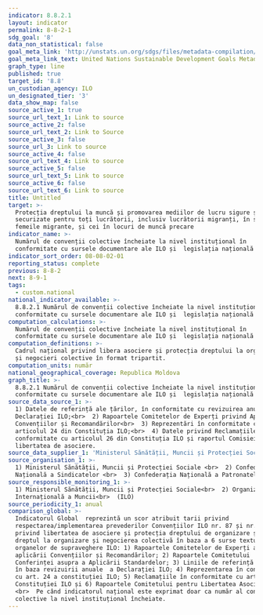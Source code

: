 ```yaml
---
indicator: 8.8.2.1
layout: indicator
permalink: 8-8-2-1
sdg_goal: '8'
data_non_statistical: false
goal_meta_link: 'http://unstats.un.org/sdgs/files/metadata-compilation/Metadata-Goal-8.pdf'
goal_meta_link_text: United Nations Sustainable Development Goals Metadata (pdf 525kB)
graph_type: line
published: true
target_id: '8.8'
un_custodian_agency: ILO
un_designated_tier: '3'
data_show_map: false
source_active_1: true
source_url_text_1: Link to source
source_active_2: false
source_url_text_2: Link to Source
source_active_3: false
source_url_3: Link to source
source_active_4: false
source_url_text_4: Link to source
source_active_5: false
source_url_text_5: Link to source
source_active_6: false
source_url_text_6: Link to source
title: Untitled
target: >-
  Protecția dreptului la muncă și promovarea mediilor de lucru sigure și
  securizate pentru toți lucrătorii, inclusiv lucrătorii migranți, în special
  femeile migrante, și cei în locuri de muncă precare
indicator_name: >-
  Numărul de convenții colective încheiate la nivel instituțional în
  conformitate cu sursele documentare ale ILO și  legislația națională
indicator_sort_order: 08-08-02-01
reporting_status: complete
previous: 8-8-2
next: 8-9-1
tags:
  - custom.national
national_indicator_available: >-
  8.8.2.1 Numărul de convenții colective încheiate la nivel instituțional în
  conformitate cu sursele documentare ale ILO și  legislația națională
computation_calculations: >-
  Numărul de convenții colective încheiate la nivel instituțional în
  conformitate cu sursele documentare ale ILO și  legislația națională
computation_definitions: >-
  Cadrul național privind libera asociere și protecția dreptului la organizare
  și negocieri colective în format tripartit.
computation_units: număr
national_geographical_coverage: Republica Moldova
graph_title: >-
  8.8.2.1 Numărul de convenții colective încheiate la nivel instituțional în
  conformitate cu sursele documentare ale ILO și  legislația națională
source_data_source_1: >-
  1) Datele de referință ale țărilor, în conformitate cu revizuirea anuală a
  Declarației ILO;<br>  2) Rapoartele Comitetelor de Experți privind Aplicarea
  Convențiilor și Recomandărilor<br>  3) Reprezentări în conformitate cu
  articolul 24 din Constituția ILO;<br>  4) Datele privind Reclamațiile în
  conformitate cu articolul 26 din Constituția ILO și raportul Comisiei pentru
  libertatea de asociere.
source_data_supplier_1: 'Ministerul Sănătății, Muncii și Protecției Sociale'
source_organisation_1: >-
  1) Ministerul Sănătății, Muncii și Protecției Sociale <br>  2) Confederația
  Națională a Sindicatelor <br>  3) Confederația Națională a Patronatelor
source_responsible_monitoring_1: >-
  1) Ministerul Sănătății, Muncii și Protecției Sociale<br>  2) Organizația
  Internațională a Muncii<br>  (ILO)
source_periodicity_1: anual
comparison_global: >-
  Indicatorul Global  reprezintă un scor atribuit tarii privind
  respectarea/implementarea prevederilor Convențiilor ILO nr. 87 și nr. 98
  privind libertatea de asociere și protecția dreptului de organizare și privind
  dreptul la organizare și negocierea colectivă în baza a 6 surse textuale ale
  organelor de supraveghere ILO: 1) Rapoartele Comitetelor de Experți asupra
  aplicării Convențiilor și Recomandărilor; 2) Rapoartele Comitetului
  Conferinței asupra a Aplicării Standardelor; 3) Liniile de referință ale țării
  în baza revizuirii anuale  a Declarației ILO; 4) Reprezentarea în conformitate
  cu art. 24 a constituției ILO; 5) Reclamațiile în conformitate cu art. 26 a
  Constituției ILO și 6) Rapoartele Comitetului pentru Libertatea Asocierii.
  <br>  Pe când indicatorul național este exprimat doar ca număr al convențiilor
  colective la nivel instituțional încheiate.
---
```

